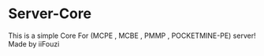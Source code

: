 # Server-Core
This is a simple Core For (MCPE , MCBE , PMMP , POCKETMINE-PE) server! Made by iiFouzi
